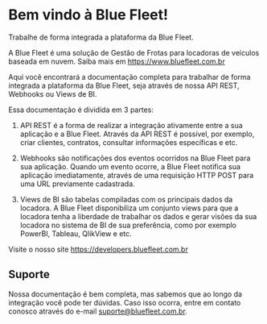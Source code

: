 # Bem vindo à Blue Fleet!

Trabalhe de forma integrada a plataforma da Blue Fleet.

A Blue Fleet é uma solução de Gestão de Frotas para locadoras de veículos baseada em nuvem. Saiba mais em https://www.bluefleet.com.br

Aqui você encontrará a documentação completa para trabalhar de forma integrada a plataforma da Blue Fleet, seja através de nossa API REST, Webhooks ou Views de BI.

Essa documentação é dividida em 3 partes:

1. API REST é a forma de realizar a integração ativamente entre a sua aplicação e a Blue Fleet. Através da API REST é possível, por exemplo, criar clientes, contratos, consultar informações específicas e etc.

2. Webhooks são notificações dos eventos ocorridos na Blue Fleet para sua aplicação. Quando um evento ocorre, a Blue Fleet notifica sua aplicação imediatamente, através de uma requisição HTTP POST para uma URL previamente cadastrada.

3. Views de BI são tabelas compiladas com os principais dados da locadora. A Blue Fleet disponibiliza um conjunto views para que a locadora tenha a liberdade de trabalhar os dados e gerar visões da sua locadora no sistema de BI de sua preferência, como por exemplo PowerBI, Tableau, QlikView e etc.

Visite o nosso site https://developers.bluefleet.com.br

## Suporte
Nossa documentação é bem completa, mas sabemos que ao longo da integração você pode ter dúvidas. Caso isso ocorra, entre em contato conosco através do e-mail suporte@bluefleet.com.br.
